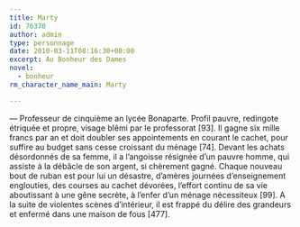 ```yaml
---
title: Marty
id: 76370
author: admin
type: personnage
date: 2010-03-11T08:16:30+00:00
excerpt: Au Bonheur des Dames
novel:
  - bonheur
rm_character_name_main: Marty

---
```

— Professeur de cinquième an lycée Bonaparte. Profil pauvre, redingote étriquée et propre, visage blêmi par le professorat [93]. Il gagne six mille francs par an et doit doubler ses appointements en courant le cachet, pour suffire au budget sans cesse croissant du ménage [74]. Devant les achats désordonnés de sa femme, il a l’angoisse résignée d’un pauvre homme, qui assiste à la débâcle de son argent, si chèrement gagné. Chaque nouveau bout de ruban est pour lui un désastre, d’amères journées d’enseignement englouties, des courses au cachet dévorées, l’effort continu de sa vie aboutissant à une gêne secrète, à l’enfer d’un ménage nécessiteux [99]. A la suite de violentes scènes d’intérieur, il est frappé du délire des grandeurs et enfermé dans une maison de fous [477]. 